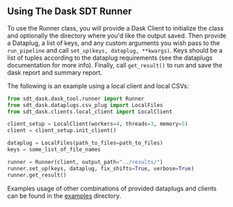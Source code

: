 ## Using The Dask SDT Runner

To use the Runner class, you will provide a Dask Client to initialize the class and optionally the directory where you'd like the output saved. Then provide a Dataplug, a list of keys, and any custom arguments you wish pass to the `run_pipeline` and call `set_up(keys, dataplug, **kwargs)`. Keys should be a list of tuples according to the dataplug requirements (see the dataplugs documentation for more info). Finally, call `get_result()` to run and save the dask report and summary report.

The following is an example using a local client and local CSVs:
```python
from sdt_dask.dask_tool.runner import Runner
from sdt_dask.dataplugs.csv_plug import LocalFiles
from sdt_dask.clients.local_client import LocalClient

client_setup = LocalClient(workers=4, threads=3, memory=5)
client = client_setup.init_client()

dataplug = LocalFiles(path_to_files=path_to_files)
keys = some_list_of_file_names

runner = Runner(client, output_path="../results/")
runner.set_up(keys, dataplug, fix_shifts=True, verbose=True)
runner.get_result()
```

Examples usage of other combinations of provided dataplugs and clients can be found in the [examples](../examples/) directory.

 

